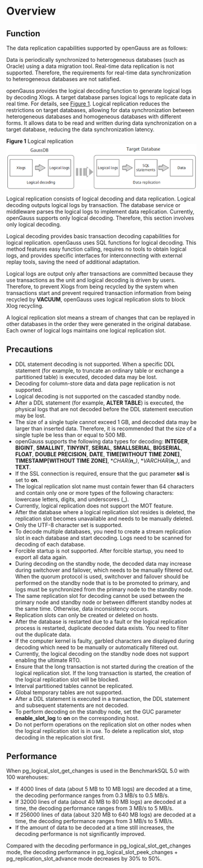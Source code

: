 # Overview<a name="EN-US_TOPIC_0289900926"></a>

## Function<a name="en-us_topic_0283136720_en-us_topic_0237121452_section187151209719"></a>

The data replication capabilities supported by openGauss are as follows:

Data is periodically synchronized to heterogeneous databases \(such as Oracle\) using a data migration tool. Real-time data replication is not supported. Therefore, the requirements for real-time data synchronization to heterogeneous databases are not satisfied.

openGauss provides the logical decoding function to generate logical logs by decoding Xlogs. A target database parses logical logs to replicate data in real time. For details, see  [Figure 1](#en-us_topic_0283136720_en-us_topic_0237121452_fig65787201989). Logical replication reduces the restrictions on target databases, allowing for data synchronization between heterogeneous databases and homogeneous databases with different forms. It allows data to be read and written during data synchronization on a target database, reducing the data synchronization latency.

**Figure  1**  Logical replication<a name="en-us_topic_0283136720_en-us_topic_0237121452_fig65787201989"></a>  
![](figures/logical-replication.png "logical-replication")

Logical replication consists of logical decoding and data replication. Logical decoding outputs logical logs by transaction. The database service or middleware parses the logical logs to implement data replication. Currently, openGauss supports only logical decoding. Therefore, this section involves only logical decoding.

Logical decoding provides basic transaction decoding capabilities for logical replication. openGauss uses SQL functions for logical decoding. This method features easy function calling, requires no tools to obtain logical logs, and provides specific interfaces for interconnecting with external replay tools, saving the need of additional adaptation.

Logical logs are output only after transactions are committed because they use transactions as the unit and logical decoding is driven by users. Therefore, to prevent Xlogs from being recycled by the system when transactions start and prevent required transaction information from being recycled by  **VACUUM**, openGauss uses logical replication slots to block Xlog recycling.

A logical replication slot means a stream of changes that can be replayed in other databases in the order they were generated in the original database. Each owner of logical logs maintains one logical replication slot.

## Precautions<a name="en-us_topic_0283136720_en-us_topic_0237121452_section128900341517"></a>

-   DDL statement decoding is not supported. When a specific DDL statement \(for example, to truncate an ordinary table or exchange a partitioned table\) is executed, decoded data may be lost.
-   Decoding for column-store data and data page replication is not supported.
-   Logical decoding is not supported on the cascaded standby node.
-   After a DDL statement \(for example,  **ALTER TABLE**\) is executed, the physical logs that are not decoded before the DDL statement execution may be lost.
-   The size of a single tuple cannot exceed 1 GB, and decoded data may be larger than inserted data. Therefore, it is recommended that the size of a single tuple be less than or equal to 500 MB.
-   openGauss supports the following data types for decoding:  **INTEGER**,  **BIGINT**,  **SMALLINT**,  **TINYINT**,  **SERIAL**,  **SMALLSERIAL**,  **BIGSERIAL**,  **FLOAT**,  **DOUBLE PRECISION**,  **DATE**,  **TIME\[WITHOUT TIME ZONE\]**,  **TIMESTAMP\[WITHOUT TIME ZONE\]**,  **CHAR\(***n_**\)**,  **VARCHAR\(***n_**\)**, and  **TEXT**.
-   If the SSL connection is required, ensure that the guc parameter  **ssl**  is set to  **on**.
-   The logical replication slot name must contain fewer than 64 characters and contain only one or more types of the following characters: lowercase letters, digits, and underscores \(\_\).
-   Currently, logical replication does not support the MOT feature.
-   After the database where a logical replication slot resides is deleted, the replication slot becomes unavailable and needs to be manually deleted.
-   Only the UTF-8 character set is supported.
-   To decode multiple databases, you need to create a stream replication slot in each database and start decoding. Logs need to be scanned for decoding of each database.
-   Forcible startup is not supported. After forcible startup, you need to export all data again.
-   During decoding on the standby node, the decoded data may increase during switchover and failover, which needs to be manually filtered out. When the quorum protocol is used, switchover and failover should be performed on the standby node that is to be promoted to primary, and logs must be synchronized from the primary node to the standby node.
-   The same replication slot for decoding cannot be used between the primary node and standby node or between different standby nodes at the same time. Otherwise, data inconsistency occurs.
-   Replication slots can only be created or deleted on hosts.
-   After the database is restarted due to a fault or the logical replication process is restarted, duplicate decoded data exists. You need to filter out the duplicate data.
-   If the computer kernel is faulty, garbled characters are displayed during decoding which need to be manually or automatically filtered out.
-   Currently, the logical decoding on the standby node does not support enabling the ultimate RTO.
-   Ensure that the long transaction is not started during the creation of the logical replication slot. If the long transaction is started, the creation of the logical replication slot will be blocked.
-   Interval partitioned tables cannot be replicated.
-   Global temporary tables are not supported.
-   After a DDL statement is executed in a transaction, the DDL statement and subsequent statements are not decoded.
-   To perform decoding on the standby node, set the GUC parameter  **enable\_slot\_log**  to  **on**  on the corresponding host.
-   Do not perform operations on the replication slot on other nodes when the logical replication slot is in use. To delete a replication slot, stop decoding in the replication slot first.

## Performance<a name="section1228492817598"></a>

When pg\_logical\_slot\_get\_changes is used in the BenchmarkSQL 5.0 with 100 warehouses:

-   If 4000 lines of data (about 5 MB to 10 MB logs) are decoded at a time, the decoding performance ranges from 0.3 MB/s to 0.5 MB/s.
-   If 32000 lines of data (about 40 MB to 80 MB logs) are decoded at a time, the decoding performance ranges from 3 MB/s to 5 MB/s.
-   If 256000 lines of data (about 320 MB to 640 MB logs) are decoded at a time, the decoding performance ranges from 3 MB/s to 5 MB/s.
-   If the amount of data to be decoded at a time still increases, the decoding performance is not significantly improved.

Compared with the decoding performance in pg\_logical\_slot\_get\_changes mode, the decoding performance in pg\_logical\_slot\_peek\_changes + pg\_replication\_slot\_advance mode decreases by 30% to 50%.
